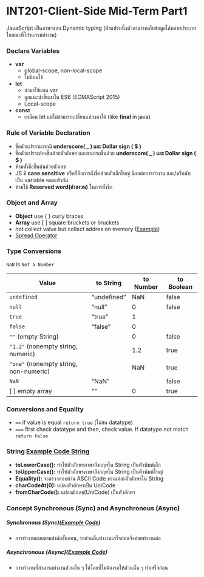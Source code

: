 # INT201-Client-Side Mid-Term Part1
JavaScript เป็นภาษาแบบ Dynamic typing (ตัวแปรหนึ่งตัวสามารถเก็บข้อมูลได้หลายประเภทในขณะที่โปรแกรมทำงาน)
### Declare Variables
- **var**
    - global-scope, non-local-scope
    - ไม่นิยมใช้
- **let**
    - นำมาใช้แทน var
    - ถูกแนะนำขึ้นมาใน ES6 (ECMAScript 2015)
    - Local-scope
- **const**
    - เหมือน let แต่ไม่สามารถเปลี่ยนแปลงค่าได้ (like **final** in java)

### Rule of Variable Declaration
- ชื่อตัวแปรสามารถมี **underscore( _ ) และ Dollar sign ( $ )**
- ชื่อตัวแปรจะต้องขึ้นด้วยตัวอักษร และสามารถขึ้นด้วย **underscore( _ ) และ Dollar sign ( $ )**
- ห้ามตั้งชื่อขึ้นต้นด้วยตัวเลข
- JS มี **case sensitive** หรือก็คือการตั้งชื่อด้วยตัวเล็กใหญ่ มีผลต่อการทำงาน และ/หรือนับเป็น variable คนละตัวกัน
- ห้ามใช้ **Reserved word(คำสงวน)** ในการตั้งชื่อ

### Object and Array
- **Object** use { } curly braces
- **Array** use [ ] square bruckets or bruckets
- not collect value but collect addres on memory ([Example](./objectAndArray/array/checkArray.js))
- [Spread Operator](./objectAndArray/spreadOperator.js)

### **Type Conversions**
    
`NaN` is `Not a Number`
    
| Value | to String | to Number | to Boolean |
| --- | --- | --- | --- |
| `undefined` | “undefined” | NaN | false |
| `null` | “null” | 0 | false |
| `true` | “true” | 1 |  |
| `false` | “false” | 0 |  |
| `""` (empty String) |  | 0 | false |
| `"1.2"` (nonempty string, numeric) |  | 1.2 | true |
| `"one"` (nonempty string, non-numeric) |  | NaN | true |
| `NaN` | “NaN” |  | false |
| [ ] empty array | "" | 0 | true |

### **Conversions and Equality**
- `==` if value is equal `return true` (ไม่สน datatype)
- `===` first check datatype and then, check value. If datatype not match `return false`

### String [Example Code String](./objectAndArray/array/string.js)
- **toLowerCase():** ทำให้ตัวอักษรภาษาอังกฤษใน String เป็นตัวพิมพ์เล็ก
- **toUpperCase():** ทำให้ตัวอักษรภาษาอังกฤษใน String เป็นตัวพิมพ์ใหญ่
- **Equality():** จะตรวจสอบผ่าน ASCII Code ของแต่ละตัวอักษรใน String 
- **charCodeAt(0):** แปลงตัวอักษรเป็น UniCode
- **fromCharCode():** แปลงตัวเลข(UniCode) เป็นตัวอักษร


### Concept Synchronous (Sync) and Asynchronous (Async) 
##### **Synchronous (Sync)**([Example Code](./mid-term1/syncAndAsync/sync.js))
- การทำงานแบบตามลำดับขั้นตอน, รอส่วนอื่นทำงานเสร็จก่อนจึงค่อยทำงานต่อ

##### **Asynchronous (Async)**([Example Code](./mid-term1/syncAndAsync/async.js))
- การทำงานที่สามารถทำงานส่วนอื่น ๆ ได้โดยที่ไม่ต้องรอให้ส่วนนั้น ๆ ทำเสร็จก่อน